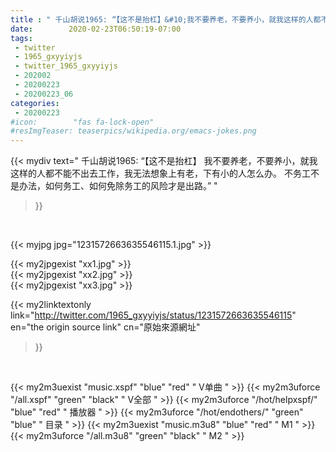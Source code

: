 ```yaml
---
title : " 千山胡说1965: “【这不是抬杠】&#10;我不要养老，不要养小，就我这样的人都不能不出去工作，我无法想象上有老，下有小的人怎么办。&#10;&#10;不务工不是办法，如何务工、如何免除务工的风险才是出路。”  "
date:        2020-02-23T06:50:19-07:00
tags:
 - twitter
 - 1965_gxyyiyjs
 - twitter_1965_gxyyiyjs
 - 202002
 - 20200223
 - 20200223_06
categories:
 - 20200223
#icon:        "fas fa-lock-open"
#resImgTeaser: teaserpics/wikipedia.org/emacs-jokes.png
---
```


{{< mydiv text=" 千山胡说1965: “【这不是抬杠】&#10;我不要养老，不要养小，就我这样的人都不能不出去工作，我无法想象上有老，下有小的人怎么办。&#10;&#10;不务工不是办法，如何务工、如何免除务工的风险才是出路。”  "
>}}
<br>


 {{< myjpg jpg="1231572663635546115.1.jpg" >}}<br> 

{{< my2jpgexist "xx1.jpg" >}}<br>
{{< my2jpgexist "xx2.jpg" >}}<br>
{{< my2jpgexist "xx3.jpg" >}}<br>


{{< my2linktextonly link="http://twitter.com/1965_gxyyiyjs/status/1231572663635546115"
en="the origin source link" cn="原始來源網址"
>}}


<br>

{{< my2m3uexist "music.xspf"        "blue"   "red"    " V单曲 " >}} {{< my2m3uforce "/all.xspf"         "green"  "black"  " V全部 " >}} {{< my2m3uforce "/hot/helpxspf/"    "blue"   "red"    " 播放器 " >}} {{< my2m3uforce "/hot/endothers/"   "green"  "blue"   " 目录 " >}} {{< my2m3uexist "music.m3u8"        "blue"   "red"    " M1 " >}} {{< my2m3uforce "/all.m3u8"         "green"  "black"  " M2 " >}} 
